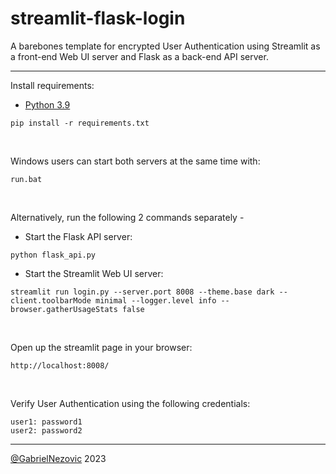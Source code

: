 # streamlit-flask-login
 A barebones template for encrypted User Authentication using Streamlit as a front-end Web UI server and Flask as a back-end API server.

 ___
 
 Install requirements:
 * [Python 3.9](https://www.python.org/downloads/release/python-390/)
 ```
pip install -r requirements.txt
```

<br>

Windows users can start both servers at the same time with:
```
run.bat
```

<br>

Alternatively, run the following 2 commands separately -
* Start the Flask API server:
```
python flask_api.py
```
* Start the Streamlit Web UI server:
```
streamlit run login.py --server.port 8008 --theme.base dark --client.toolbarMode minimal --logger.level info --browser.gatherUsageStats false
```

<br>

Open up the streamlit page in your browser:
```
http://localhost:8008/
```

<br>

Verify User Authentication using the following credentials:

```
user1: password1
user2: password2
```

___

[@GabrielNezovic](https://github.com/GabrielNezovic) 2023
